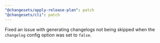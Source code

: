 ```yaml
---
"@changesets/apply-release-plan": patch
"@changesets/cli": patch
---
```


Fixed an issue with generating changelogs not being skipped when the `changelog` config option was set to `false`.
